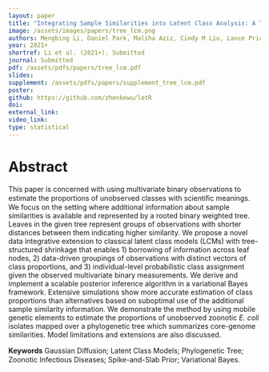 ```yaml
---
layout: paper
title: "Integrating Sample Similarities into Latent Class Analysis: A Tree-Structured Shrinkage Approach"
image: /assets/images/papers/tree_lcm.png
authors: Mengbing Li, Daniel Park, Maliha Aziz, Cindy M Liu, Lance Price, Zhenke Wu
year: 2021+
shortref: Li et al. (2021+). Submitted
journal: Submitted
pdf: /assets/pdfs/papers/tree_lcm.pdf
slides: 
supplement: /assets/pdfs/papers/supplement_tree_lcm.pdf  
poster: 
github: https://github.com/zhenkewu/lotR
doi: 
external_link: 
video_link: 
type: statistical
---
```


# Abstract

This paper is concerned with using multivariate binary observations to estimate the proportions of unobserved classes with scientiﬁc meanings. We focus on the setting where additional information about sample similarities is available and represented by a rooted binary weighted tree. Leaves in the given tree represent groups of observations with shorter distances between them indicating higher similarity. We propose a novel data integrative extension to classical latent class models (LCMs) with tree-structured shrinkage that enables 1) borrowing of information across leaf nodes, 2) data-driven groupings of observations with distinct vectors of class proportions, and 3) individual-level probabilistic class assignment given the observed multivariate binary measurements. We derive and implement a scalable posterior inference algorithm in a variational Bayes framework. Extensive simulations show more accurate estimation of class proportions than alternatives based on suboptimal use of the additional sample similarity information. We demonstrate the method by using mobile genetic elements to estimate the proportions of unobserved zoonotic _E. coli_ isolates mapped over a phylogenetic tree which summarizes core-genome similarities. Model limitations and extensions are also discussed.

**Keywords** Gaussian Diﬀusion; Latent Class Models; Phylogenetic Tree; Zoonotic Infectious Diseases; Spike-and-Slab Prior; Variational Bayes.